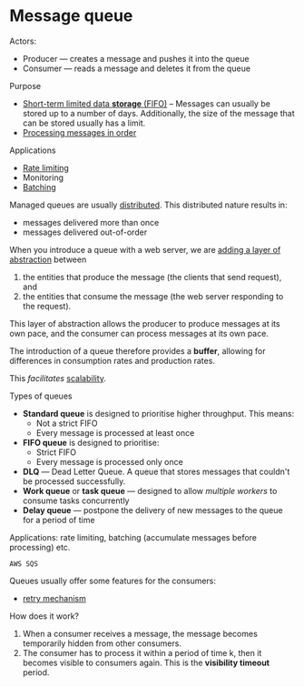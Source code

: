 # Message queue

Actors:
* Producer — creates a message and pushes it into the queue
* Consumer — reads a message and deletes it from the queue

Purpose
* [Short-term limited data **storage** (FIFO)](../core-functionalities/data-storage.md) – Messages can usually be stored up to a number of days. Additionally, the size of the message that can be stored usually has a limit. 
* [Processing messages in order](../core-functionalities/concurrency-control.md)

Applications
* [Rate limiting](../strategies/rate-limiting.md)
* Monitoring
* [Batching](../strategies/batching.md)

Managed queues are usually [distributed](../strategies/distributed.md). This distributed nature results in:
* messages delivered more than once
* messages delivered out-of-order

When you introduce a queue with a web server, we are [adding a layer of abstraction](../strategies/adding-layer-of-abstraction.md) between
1. the entities that produce the message (the clients that send request), and 
2. the entities that consume the message (the web server responding to the request). 

This layer of abstraction allows the producer to produce messages at its own pace, and the consumer can process messages at its own pace.

The introduction of a queue therefore provides a **buffer**, allowing for differences in consumption rates and production rates.

This _facilitates_ [scalability](../goals/scalability.md).

Types of queues

* **Standard queue** is designed to prioritise higher throughput. This means:
  * Not a strict FIFO
  * Every message is processed at least once
* **FIFO queue** is designed to prioritise:
  * Strict FIFO
  * Every message is processed only once
* **DLQ** — Dead Letter Queue. A queue that stores messages that couldn't be processed successfully.
* **Work queue** or **task queue** — designed to allow _multiple workers_ to consume tasks concurrently
* **Delay queue** — postpone the delivery of new messages to the queue for a period of time

Applications: rate limiting, batching (accumulate messages before processing) etc.

~~~admonish example
AWS SQS
~~~

Queues usually offer some features for the consumers:
- [retry mechanism](../strategies/retry-mechanism.md)

How does it work?
1. When a consumer receives a message, the message becomes temporarily hidden from other consumers.
2. The consumer has to process it within a period of time k, then it becomes visible to consumers again. This is the **visibility timeout** period.
